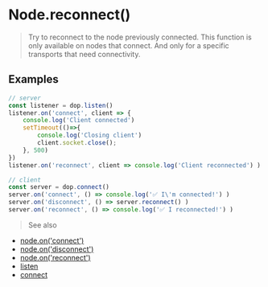 # Node.reconnect()

> Try to reconnect to the node previously connected. This function is only available on nodes that connect. And only for a specific transports that need connectivity.


## Examples
```js
// server
const listener = dop.listen()
listener.on('connect', client => {
    console.log('Client connected')
    setTimeout(()=>{
        console.log('Closing client')
        client.socket.close();
    }, 500)
})
listener.on('reconnect', client => console.log('Client reconnected') )
```


```js
// client
const server = dop.connect()
server.on('connect', () => console.log('✅ I\'m connected!') )
server.on('disconnect', () => server.reconnect() )
server.on('reconnect', () => console.log('✅ I reconnected!') )
```






> See also
- [node.on('connect')](/api/javascript/node-onconnect)
- [node.on('disconnect')](/api/javascript/node-ondisconnect)
- [node.on('reconnect')](/api/javascript/node-onreconnect)
- [listen](/api/javascript/listen)
- [connect](/api/javascript/connect)